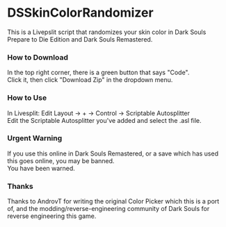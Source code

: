# DSSkinColorRandomizer
This is a Livepslit script that randomizes your skin color in Dark Souls 
Prepare to Die Edition and Dark Souls Remastered.

### How to Download </br>
In the top right corner, there is a green button that says "Code". </br>
Click it, then click "Download Zip" in the dropdown menu.

### How to Use </br>
In Livesplit: Edit Layout -> + -> Control -> Scriptable Autosplitter </br>
Edit the Scriptable Autosplitter you've added and select the .asl file.

### Urgent Warning </br>
If you use this online in Dark Souls Remastered, or a save which has used this
goes online, you may be banned. </br>
You have been warned.

### Thanks </br>
Thanks to AndrovT for writing the original Color Picker which this is a port of, 
and the modding/reverse-engineering community of Dark Souls for reverse 
engineering this game.
